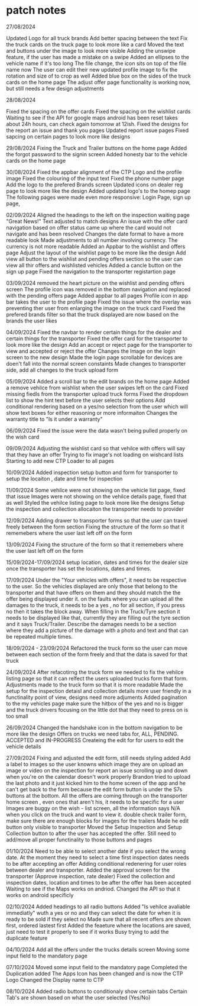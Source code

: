 # patch notes

27/08/2024

Updated Logo for all truck brands
Add better spacing between the text
Fix the truck cards on the truck page to look more like a card
Moved the text and buttons under the image to look more visible
Adding the unswipe feature, if the user has made a mistake on a swipe
Added an ellipses to the vehicle name if it's too long
The file change, the icon sits on top of the file name now
The user can edit their new updated profile image to fix the rotation and size of to crop as well
Added blue box on the sides of the truck cards on the home page
The adjust offer page functionality is working now, but still needs a few design adjustments

28/08/2024

Fixed the spacing on the offer cards
Fixed the spacing on the wishlist cards
Waiting to see if the API for google maps android has been reset takes about 24h hours, can check again tomorrow at 12ish.
Fixed the designs for the report an issue and thank you pages
Updated report issue pages
Fixed sapcing on certain pages to look more like designs

29/08/2024
Fixing the Truck and Trailer buttons on the home page
Added the forgot password to the signin screen
Added honesty bar to the vehicle cards on the home page

30/08/2024
Fixed the appbar alignment of the CTP Logo and the profile image
Fixed the colouring of the input text
Fixed the phone number page
Add the logo to the prefered Brands screen
Updated icons on dealer reg page to look more like the design
Added updated logo's to the homep page
The following pages were made even more responsive:
Login Page, sign up page,

02/09/2024
Aligned the headings to the left on the inspection waiting page
"Great News!" Text adjusted to match designs
An issue with the offer card navigation based on offer status came up where the card would not navigate and has been resolved
Changes the date format to have a more readable look
Made adjustments to all number involving currency. The currency is not more readable
Added an Appbar to the wishlist and offers page
Adjust the layout of the wishlist page to be more like the design
Add view all button to the wishlist and pending offers section so the user can view all thir offers and wishlisted vehicles
Added a cancle button on the sign up page
Fixed the navigation to the transporter registartion page

03/09/2024
removed the heart picture on the wishlist and pending offers screen
The profile icon was removed in the bottom navigation and replaced with the pending offers page
Added appbar to all pages
Profile icon in app bar takes the user to the profile page
Fixed the issue where the overlay was preventing ther user from enlarging the image on the truck card
Fixed the prefered brands filter so that the truck displayed are now based on the brands the user likes

04/09/2024
Fixed the navbar to render certain things for the dealer and certain things for the transporter
Fixed the offer card for the transporter to look more like the design
Add an accept or reject page for the transporter to view and accepted or reject the offer
Changes the Image on the login screen to the new design
Made the login page scrollable for devices are doen't fall into the normal screen constaints
Made changes to transporter side, add all changes to the truck upload form

05/09/2024
Added a scroll bar to the edit brands on the home page
Added a remove vehilce from wishlist when the user swipes left on the card
Fixed missing fiedls from the transporter upload truck forms
Fixed the dropdown list to show the hint text before the user selects their options
Add conditional rendering based on a yes/no selection from the user which will show text boxes for either reasoning or more informaiton
Changes the warranty title to "Is it under a warranty"

06/09/2024
Fixed the issue were the data wasn't being pulled properly on the wish card

09/09/2024
Adjusting the wishlist card so that vehilce with offers will say that they have an offer
Trying to fix image's not loading on wishcard lists
Starting to add new CTP Loader to all pages

10/09/2024
Added inspection setup button and form for transporter to setup the locaiton , date and time for inspection

11/09/2024
Some vehilce were not showing on the vehicle list page, fixed that issue
Images were not showing on the vehilce details page, fixed that as well
Styled the vehilce listing page to look more like the designs
Setup the inspection and collection allocaiton the transporter needs to provider

12/09/2024
Adding drawer to transporter forms so that the user can travel freely between the form section
Fixing the structure of the form so that it rememebers where the user last left off on the form

13/09/2024
Fixing the structure of the form so that it rememebers where the user last left off on the form

15/09/2024-17/09/2024
setup location, dates and times for the dealer size once the transporter has set the locations, dates and times.

17/09/2024
Under the "Your vehicles with offers", it need to be respective to the user. So the vehicles displayed are only those that belong to the transporter and that have offers on them and they should match the the offer being displayed under it.
on the faults where you can upload all the damages to the truck, it needs to be a yes , no for all section, if you press no then it takes the block away.
When filling in the Truck/Tyre section it needs to be displayed like that, currently they are filling out the tyre section and it says Truck/Trailer.
Describe the damages needs to be a section where they add a picture of the damage with a photo and text and that can be repeated multiple times.

18/09/2024 - 23/09/2024
Refactored the truck form so the user can move between each section of the form freely and that the data is saved for that truck

24/09/2024
After refacotirng the truck form we needed to fix the vehilce listing page so that it can relfect the users uploaded trucks form that form.
Adjustments made to the truck form so that it is more readable
Made the setup for the inspection detaisl and collection details more user friendly in a functinality point of view, designs need more adjuments
Added pagination to the my vehicles page
make sure the hitbox of the yes and no is bigger and the truck drivers focusing on the little dot that they need to press on is too small

26/09/2024
Changed the handshake icon in the bottom navigation to be more like the design
Offers on trucks we need tabs for, ALL, PENDING. ACCEPTED and IN-PROGRESS
Createing the edit for for users to edit the vehicle details

27/09/2024
Fixing and adjusted the edit form, still needs styling added
Add a label to images so the user knowns which image they are on
upload an image or video on the inspection for report an issue
scrolling up and down when you're on the calendar doesn't work properly
Brandon tried to upload the last photo and it just kicked him to the home screen of the app and he can't get back to the form because the edit form button is under the S7s buttons at the bottom.
All the offers are coming through on the transporter home screen , even ones that aren't his, it needs to be specific for a user
Images are buggy on the wish - list screen, all the information says N/A when you click on the truck and want to view it.
double check trailer form, make sure there are enough blocks for images for the trailers
Made he edit button only visible to transporter
Moved the Setup Inspection and Setup Collection button to after the user has accepted the offer. Still need to add/move all proper functinality to those buttons and pages

01/10/2024
Need to be able to select another date if you select the wrong date. At the moment they need to select a time first
inspection dates needs to be after accepting an offer
Adding conditional redenering for user roles between dealer and transporter.
Added the approval screen for the transporter (Approve inspection, rate dealer)
Fixed the collection and inspection dates, location and times to be after the offer has been accepted
Waiting to see if the Maps works on andriod. Changed the API so that it works on android specificly

02/10/2024
Added headings to all radio buttons
Added "Is vehilce avaliable immediatly" wuth a yes or no and they can select the date for when it is ready to be sold if they select no
Made sure that all recent offers are shown first, ordered lastest first
Added the feaeture where the locations are saved, just need to test it properly to see if it works
Busy trying to add the duplicate feature

04/10/2024
Add all the offers under the trucks details screen
Moving some input field to the mandatory page

07/10/2024
Moved some input field to the mandatory page
Completed the Duplication added
The Apps Icon has been changed and is now the CTP Logo
Changed the Display name to CTP

08/10/2024
Added radio buttons to conditionaly show certain tabs
Certain Tab's are shown based on what the user selected (Yes/No)
